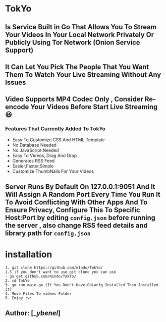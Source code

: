 # TokYo

## Is Service Built in Go That Allows You To Stream Your Videos In Your Local Network Privately Or Publicly Using Tor Network (Onion Service Support)
## It Can Let You Pick The People That You Want Them To Watch Your Live Streaming Without Any Issues 

## Video Supports MP4 Codec Only , Consider Re-encode Your Videos Before Start Live Streaming :smiley:


### Features That Currently Added To TokYo
- Easy To Customize CSS And HTML Template
- No Database Needed
- No JavaScript Needed
- Easy To Videos, Drag And Drop 
- Generates RSS Feed 
- Easier,Faster,Simple
- Customize ThumbNails For Your Videos

## Server Runs By Default On 127.0.0.1:9051 And It Will Assign A Random Port Every Time You Run It To Avoid Conflicting With Other Apps And To Ensure Privacy, Configure This To Specific Host:Port by editing  `config.json` before running the server , also change RSS  feed details and library path for  `config.json`

# installation 
```
1. git clone https://github.com/m1ndo/TokYo/
1.5 if you don't want to use git clone you can use 
- go get github.com/m1ndo/TokYo/
2. cd TokYo
3. go run main.go (If You Don't Have GoLanfg Installed Then Installed it)
4. Move Files To videos Folder
5. Enjoy :v:
```

## Author: [__ybenel_]
